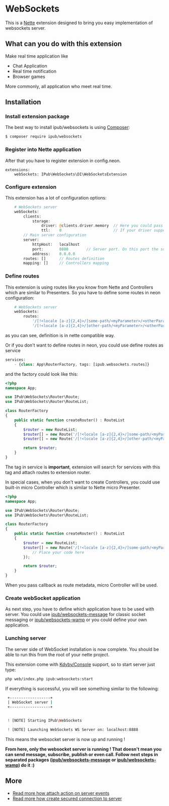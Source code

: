 # WebSockets

This is a [Nette](http://nette.org/) extension designed to bring you easy implementation of websockets server.

## What can you do with this extension

Make real time application like

* Chat Application
* Real time notification
* Browser games

More commonly, all application who meet real time.

## Installation

### Install extension package

The best way to install ipub/websockets is using [Composer](http://getcomposer.org/):

```sh
$ composer require ipub/websockets
```

### Register into Nette application

After that you have to register extension in config.neon.

```neon
extensions:
    webSockets: IPub\WebSockets\DI\WebSocketsExtension
```

### Configure extension

This extension has a lot of configuration options:

```php
    # WebSockets server
    webSockets:
        clients:
            storage:
                driver: @clients.driver.memory  // Here you could pass service name of your clients storage driver implementation
                ttl:    0                       // If your driver support TTL, here you could define it
        // Main server configuration
        server:
            httpHost:   localhost
            port:       8080        // Server port. On this port the socket server will listen on
            address:    0.0.0.0
        routes: []      // Routes definition
        mapping: []     // Controllers mapping
```

### Define routes

This extension is using routes like you know from Nette and Controllers which are similar to Presenters. So you have to define some routes in neon configuration:

```php
    # WebSockets server
    webSockets:
        routes:
            '/[!<locale [a-z]{2,4}>/]some-path/<myParameter>/<otherParameter>' : 'ControllerName:'
            '/[!<locale [a-z]{2,4}>/]other-path/<myParameter>/<otherParameter>' : 'SecondControllerName:'
```

as you can see, definition is in nette compatible way.

Or if you don't want to define routes in neon, you could use define routes as service

```php
services:
    - {class: App\RouterFactory, tags: [ipub.websockets.routes]}
```

and the factory could look like this:

```php
<?php
namespace App;

use IPub\WebSockets\Router\Route;
use IPub\WebSockets\Router\RouteList;

class RouterFactory
{
    public static function createRouter() : RouteList
    {
        $router = new RouteList;
        $router[] = new Route('/[!<locale [a-z]{2,4}>/]some-path/<myParameter>/<otherParameter>', 'ControllerName:');
        $router[] = new Route('/[!<locale [a-z]{2,4}>/]other-path/<myParameter>/<otherParameter>', 'SecondControllerName:');

        return $router;
    }
}
```

The tag in service is **important**, extension will search for services with this tag and attach routes to extension router.

In special cases, when you don't want to create Controllers, you could use built-in micro Controller which is similar to Nette micro Presenter. 

```php
<?php
namespace App;

use IPub\WebSockets\Router\Route;
use IPub\WebSockets\Router\RouteList;

class RouterFactory
{
    public static function createRouter() : RouteList
    {
        $router = new RouteList;
        $router[] = new Route('/[!<locale [a-z]{2,4}>/]some-path/<myParameter>/<otherParameter>', function(){
            // Place your code here
        });

        return $router;
    }
}
```

When you pass callback as route metadata, micro Controller will be used.

### Create webSocket application

As next step, you have to define which application have to be used with server.
You could use [ipub/websockets-message](https://github.com/iPublikuj/websockets-message) for classic socket messaging or [ipub/websockets-wamp](https://github.com/iPublikuj/websockets-wamp) or you could define your own application. 

### Lunching server

The server side of WebSocket installation is now complete. You should be able to run this from the root of your nette project.

This extension come with [Kdyby/Console](https://github.com/kdyby/console) support, so to start server just type:

```sh
php web/index.php ipub:websockets:start
```

If everything is successful, you will see something similar to the following:

```sh
 +------------------+
 | WebSocket server |
 +------------------+


 ! [NOTE] Starting IPub\WebSockets

 ! [NOTE] Launching WebSockets WS Server on: localhost:8888
```

This means the websocket server is now up and running ! 

**From here, only the websocket server is running ! That doesn't mean you can send message, subscribe, publish or even call. Follow next steps in separated packages ([ipub/websockets-message](https://github.com/iPublikuj/websockets-message) or [ipub/websockets-wamp](https://github.com/iPublikuj/websockets-wamp)) do it :)**

## More

- [Read more how attach action on server events](https://github.com/iPublikuj/websockets/blob/master/docs/en/events.md)
- [Read more how create secured connection to server](https://github.com/iPublikuj/websockets/blob/master/docs/en/ssl.md)
